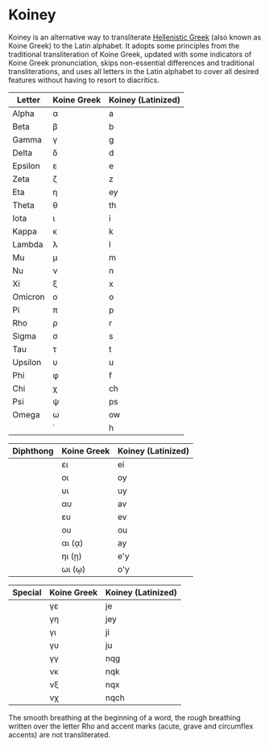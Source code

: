 # Koiney

Koiney is an alternative way to transliterate [Hellenistic Greek](https://en.wikipedia.org/wiki/Koine_Greek) (also known as Koine Greek) to the Latin alphabet. It adopts some principles from the traditional transliteration of Koine Greek, updated with some indicators of Koine Greek pronunciation, skips non-essential differences and traditional transliterations, and uses all letters in the Latin alphabet to cover all desired features without having to resort to diacritics.

| Letter | Koine Greek | Koiney (Latinized) |
| --- | --- | --- |
| Alpha |	α | a |
| Beta |	β | b |
| Gamma |	γ | g |
| Delta |	δ | d |
| Epsilon |	ε | e |
| Zeta |	ζ | z |
| Eta |	η | ey |
| Theta |	θ | th |
| Iota |	ι | i |
| Kappa |	κ | k |
| Lambda |	λ | l |
| Mu |	μ | m |
| Nu |	ν | n |
| Xi |	ξ | x |
| Omicron |	ο | o |
| Pi |	π | p |
| Rho |	ρ | r |
| Sigma |	σ | s | 
| Tau |	τ | t |
| Upsilon |	υ | u |
| Phi |	φ | f |
| Chi |	χ | ch |
| Psi |	ψ | ps |
| Omega |	ω | ow |
| | ῾ | h |

| Diphthong | Koine Greek | Koiney (Latinized) |
| --- | --- | --- |
|  |	ει | ei |
|  |	οι | oy |
|  |	υι | uy |
|  |	αυ | av |
|  |	ευ | ev |
|  |	ου | ou |
|  |	αι (ᾳ) | ay |
|  |	ηι (ῃ) | e'y |
|  |	ωι (ῳ)| o'y |

| Special | Koine Greek | Koiney (Latinized) |
| --- | --- | --- |
|  |	γε | je |
|  |	γη | jey |
|  |	γι | ji |
|  |	γυ | ju |
|  |	γγ | nqg |
|  |	νκ | nqk |
|  |	νξ | nqx |
|  |	νχ | nqch |

The smooth breathing at the beginning of a word, the rough breathing written over the letter Rho and accent marks 
(acute, grave and circumflex accents) are not transliterated.
